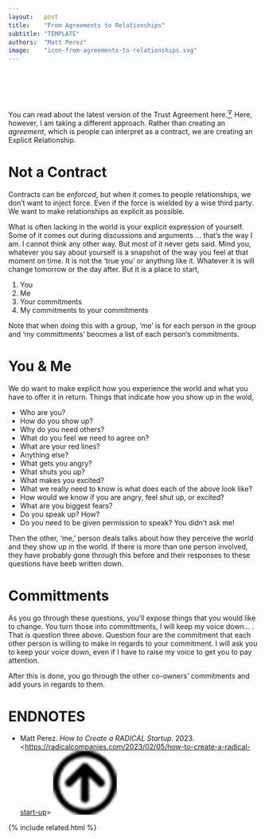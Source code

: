 ```yaml
---
layout:   post
title:    "From Agreements to Relationships"
subtitle: "TEMPLATE"
authors:  "Matt Perez"
image:    "icon-from-agreements-to-relationships.svg"
---
```


<div style="display:none;">
 <p>Contracts can be <em>enforced</em>, but when it comes to people relationships, we don&rsquo;t want to inject force. We want to make relationships as explicit as possible.</p>
</div>

<h1>&nbsp;</h1>
 <p>You can read about the latest version of the Trust Agreement here.<a href="#en01"><sup id="bm01">&hairsp;&nabla;&hairsp;</sup></a> Here, however, I am taking a different approach. Rather than creating an <em>agreement</em>, which is people can interpret as a contract, we are creating an Explicit Relationship.</p>

<h1>Not a Contract</h1>
 <p>Contracts can be <em>enforced</em>, but when it comes to people relationships, we don&rsquo;t want to inject force. Even if the force is wielded by a wise third party. We want to make relationships as explicit as possible.</p>
 <p>What is often lacking in the world is your explicit expression of yourself. Some of it comes out during discussions and arguments <span class="_quotespan">&hellip; that&rsquo;s the way I am. I cannot think any other way</span>. But most of it never gets said. Mind you, whatever you say about yourself is a snapshot of the way you feel at that moment on time. It is not the &lsquo;true you&rsquo; or anything like it. Whatever it is will change tomorrow or the day after. But it is a place to start,</p>
  <ol>
   <li>You</li>
   <li>Me</li>
   <li>Your commitments</li>
   <li>My commitments to your commitments</li>
  </ol>
 <p>Note that when doing this with a group, &lsquo;me&rsquo; is for each person in the group and &lsquo;my committments&rsquo; beocmes a list of each person&rsquo;s commitments.</p>

<h1>You & Me</h1>
 <p>We do want to make explicit how you experience the world and what you have to offer it in return. Things that indicate how you show up in the wold,</p>
 <ul>
  <li>Who are you?</li>
  <li>How do you show up?</li>
  <li>Why do you need others?</li>
  <li>What do you feel we need to agree on?</li>
  <li>What are your red lines?</li>
  <li>Anything else?</li>
  <li>What gets you angry?</li>
  <li>What shuts you up?</li>
  <li>What makes you excited?</li>
  <li>What we really need to know is what does each of the above look like?</li>
  <li>How would we know if you are angry, feel shut up, or excited?</li>
  <li>What are you biggest fears?</li>
  <li>Do you speak up? How?</li>
  <li>Do you need to be given permission to speak? <span class="_quotespan">You didn&rsquo;t ask me!</span></li>
 </ul>
 <p>Then the other, &lsquo;me,&rsquo; person deals talks about how they perceive the world and they show up in the world. If there is more than one person involved, they have probably gone through this before and their responses to these questions have beeb written down.</p>

<h1>Committments</h1>
 <p>As you go through these questions, you&rsquo;ll expose things that you would like to change. You turn those into committments, <span class="_quotespan">I will keep my voice down&hellip; .</span> That is question three above. Question four are the commitment that each other person is willing to make in regards to your commitment. <span class="_quotespan">I will ask you to keep your voice down, even if I have to raise my voice to get you to pay attention.</span></p>
 <p>After this is done, you go through the other co-owners&rsquo; commitments and add yours in regards to them.</p>
 
<h1 class="_section">ENDNOTES</h1>
 <ul>
  <li id="en01">
   <p class="_list-item">
    Matt Perez.
    <em>How to Create a RADICAL Startup</em>.
    2023.
    &lt;<a href="https://radicalcompanies.com/2023/02/05/how-to-create-a-radical-start-up" target="_blank">https://radicalcompanies.com/2023/02/05/how-to-create-a-radical-start-up</a>&gt;
    <a class="_uparrow" href="#bm01"><img src="/assets/img/arrow-up-icon.png"></a>
   </p>
  </li>
 </ul>

{% include related.html %}
